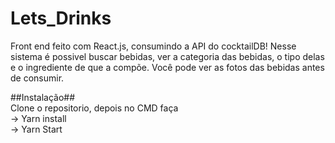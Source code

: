 # Lets_Drinks
Front end feito com React.js, consumindo a API do cocktailDB! Nesse sistema é possivel buscar bebidas, ver a categoria das bebidas, o tipo delas e o ingrediente de que a compõe.
Você pode ver as fotos das bebidas antes de consumir.

##Instalação## <br>
Clone o repositorio, depois no CMD faça <br>
-> Yarn install<br>
-> Yarn Start
